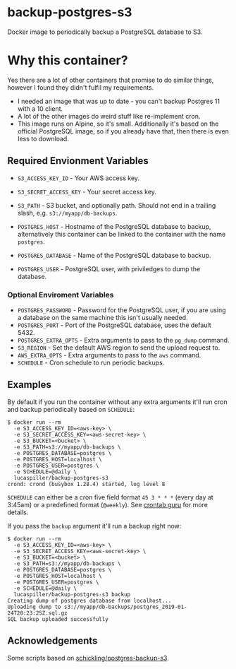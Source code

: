 # backup-postgres-s3

Docker image to periodically backup a PostgreSQL database to S3.

# Why this container?

Yes there are a lot of other containers that promise to do similar things, however I found they didn't fulfil my requirements.

* I needed an image that was up to date - you can't backup Postgres 11 with a 10 client.
* A lot of the other images do weird stuff like re-implement cron.
* This image runs on Alpine, so it's small. Additionally it's based on the official PostgreSQL image, so if you already have that, then there is even less to download.

## Required Envionment Variables

- `S3_ACCESS_KEY_ID` - Your AWS access key.
- `S3_SECRET_ACCESS_KEY` - Your secret access key.
- `S3_PATH` - S3 bucket, and optionally path. Should not end in a trailing slash, e.g. `s3://myapp/db-backups`.

- `POSTGRES_HOST` - Hostname of the PostgreSQL database to backup, alternatively this container can be linked to the container with the name `postgres`.
- `POSTGRES_DATABASE` - Name of the PostgreSQL database to backup.
- `POSTGRES_USER` - PostgreSQL user, with priviledges to dump the database.

### Optional Enviroment Variables

- `POSTGRES_PASSWORD` - Password for the PostgreSQL user, if you are using a database on the same machine this isn't usually needed.
- `POSTGRES_PORT` - Port of the PostgreSQL database, uses the default 5432.
- `POSTGRES_EXTRA_OPTS` - Extra arguments to pass to the `pg_dump` command.
- `S3_REGION` - Set the default AWS region to send the upload request to.
- `AWS_EXTRA_OPTS` - Extra arguments to pass to the `aws` command.
- `SCHEDULE` - Cron schedule to run periodic backups.

## Examples

By default if you run the container without any extra arguments it'll run cron and backup periodically based on `SCHEDULE`:

    $ docker run --rm
      -e S3_ACCESS_KEY_ID=<aws-key> \
      -e S3_SECRET_ACCESS_KEY=<aws-secret-key> \
      -e S3_BUCKET=<bucket> \
      -e S3_PATH=s3://myapp/db-backups \
      -e POSTGRES_DATABASE=postgres \
      -e POSTGRES_HOST=localhost \
      -e POSTGRES_USER=postgres \
      -e SCHEDULE=@daily \
      lucaspiller/backup-postgres-s3
    crond: crond (busybox 1.28.4) started, log level 8

`SCHEDULE` can either be a cron five field format `45 3 * * *` (every day at 3:45am) or a predefined format (`@weekly`). See [crontab guru](http://crontab.guru/) for more details.

If you pass the `backup` argument it'll run a backup right now:

    $ docker run --rm
      -e S3_ACCESS_KEY_ID=<aws-key> \
      -e S3_SECRET_ACCESS_KEY=<aws-secret-key> \
      -e S3_BUCKET=<bucket> \
      -e S3_PATH=s3://myapp/db-backups \
      -e POSTGRES_DATABASE=postgres \
      -e POSTGRES_HOST=localhost \
      -e POSTGRES_USER=postgres \
      -e SCHEDULE=@daily \
      lucaspiller/backup-postgres-s3 backup
    Creating dump of postgres database from localhost...
    Uploading dump to s3://myapp/db-backups/postgres_2019-01-24T20:23:25Z.sql.gz
    SQL backup uploaded successfully

## Acknowledgements

Some scripts based on [schickling/postgres-backup-s3](https://github.com/schickling/dockerfiles/tree/master/postgres-backup-s3).
